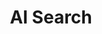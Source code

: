 ---
title: "AI Search"
slug: "ai-search"
layout: "ai-search"
outputs:
    - html
    - json
summary: "AI powered semantic search"
placeholder: "Semantic Search..."
---